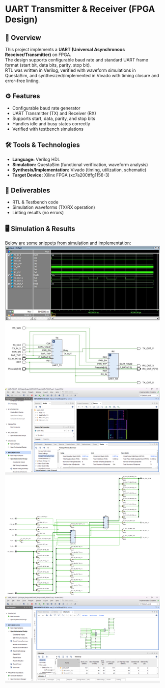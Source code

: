 # UART Transmitter & Receiver (FPGA Design)

## 📖 Overview
This project implements a **UART (Universal Asynchronous Receiver/Transmitter)** on FPGA.  
The design supports configurable baud rate and standard UART frame format (start bit, data bits, parity, stop bit).  
RTL was written in Verilog, verified with waveform simulations in QuestaSim, and synthesized/implemented in Vivado with timing closure and error-free linting.

## ⚙️ Features
- Configurable baud rate generator  
- UART Transmitter (TX) and Receiver (RX)  
- Supports start, data, parity, and stop bits  
- Handles idle and busy states correctly  
- Verified with testbench simulations  

## 🛠️ Tools & Technologies
- **Language:** Verilog HDL  
- **Simulation:** QuestaSim (functional verification, waveform analysis)  
- **Synthesis/Implementation:** Vivado (timing, utilization, schematic)  
- **Target Device:** Xilinx FPGA (xc7a200tffg1156-3)  

## 🚀 Deliverables
- RTL & Testbench code  
- Simulation waveforms (TX/RX operation)     
- Linting results (no errors)  

## 🖥️ Simulation & Results
Below are some snippets from simulation and implementation:  
![Waveform](https://github.com/Khaled15102002/UART/blob/main/UART_Waveform.jpg)  
![Schematic](https://github.com/Khaled15102002/UART/blob/main/UART.jpg)  
![FPGA_Device & Report Timing](https://github.com/Khaled15102002/UART/blob/main/FPGA_Device%20%26%20Report%20Timing.png)  
![Implementation_schematic](https://github.com/Khaled15102002/UART/blob/main/Implementation_schematic.png) 
![Report Utilization](https://github.com/Khaled15102002/UART/blob/main/Report%20Utilization.png)   
 


